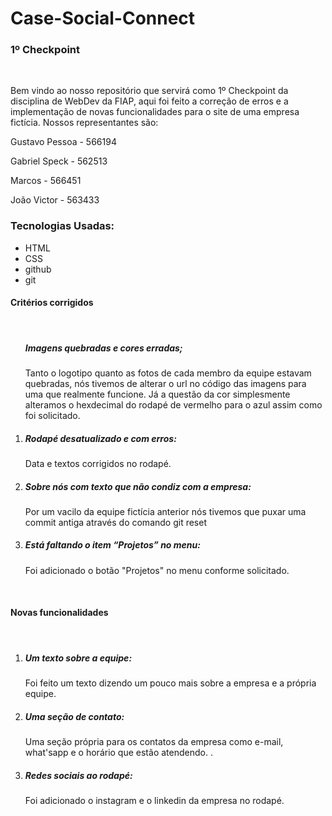 # Case-Social-Connect
<body>
    <h3>1º Checkpoint</h3>
    <br>
    <p>Bem vindo ao nosso repositório que servirá como 1º Checkpoint da disciplina de WebDev da FIAP, aqui foi feito a correção de erros e a implementação de novas funcionalidades para o site de uma empresa fictícia. Nossos representantes são:</p>
    <p>Gustavo Pessoa - 566194</p>
    <p>Gabriel Speck - 562513</p>
    <p>Marcos - 566451</p>
    <p>João Victor - 563433</p>
    <h3>Tecnologias Usadas:</h3>
    <ul>
        <li>HTML</li>
        <li>CSS</li>
        <li>github</li>
        <li>git</li>
    </ul>
    <h4>Critérios corrigidos</h4>
    <br>
    <ol>
        <h5>Imagens quebradas e cores erradas;</h5>
        <p> Tanto o logotipo quanto as fotos de cada membro da equipe estavam quebradas, nós tivemos de alterar o url no código das imagens para uma que realmente funcione. Já a questão da cor simplesmente alteramos o hexdecimal do rodapé de vermelho para o azul assim como foi solicitado.</p>
        </li>
        <li>
        <h5>Rodapé desatualizado e com erros:</h5>
        <p>Data e textos corrigidos no rodapé.</p>
        </li>
        <li>
        <h5>Sobre nós com texto que não condiz com a empresa:</h5>
        <p>Por um vacilo da equipe fictícia anterior nós tivemos que puxar uma commit antiga através do comando git reset</p>
        </li>
        <li>
        <h5>Está faltando o item “Projetos” no menu:</h5>
        <p>Foi adicionado o botão "Projetos" no menu conforme solicitado.</p>
        </li>
    </ol>
    <br>
    <h4>Novas funcionalidades</h4>
    <br>
    <ol>
        <li>
        <h5>Um texto sobre a equipe:</h5>
        <p>Foi feito um texto dizendo um pouco mais sobre a empresa e a própria equipe.</p>
        </li>
        <li>
        <h5>Uma seção de contato:</h5>
        <p>Uma seção própria para os contatos da empresa como e-mail, what'sapp e o horário que estão atendendo. .</p>
        </li>
        <li>
        <h5>Redes sociais ao rodapé:</h5>
        <p>Foi adicionado o instagram e o linkedin da empresa no rodapé.</p>
        </li>
    </ol>
</body>





